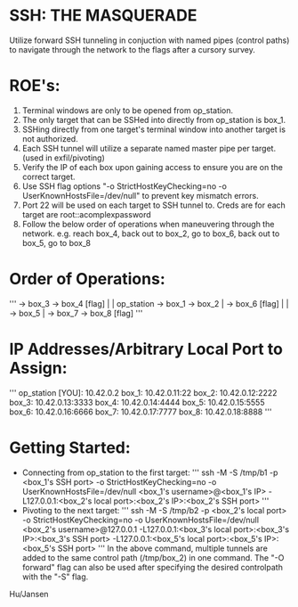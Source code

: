 SSH: THE MASQUERADE
==========

Utilize forward SSH tunneling in conjuction with named pipes (control paths) to navigate through the network to the flags after a cursory survey.

ROE's:
==========
1. Terminal windows are only to be opened from op_station.
2. The only target that can be SSHed into directly from op_station is box_1.
3. SSHing directly from one target's terminal window into another target is not authorized.
4. Each SSH tunnel will utilize a separate named master pipe per target. (used in exfil/pivoting)
5. Verify the IP of each box upon gaining access to ensure you are on the correct target.
6. Use SSH flag options "-o StrictHostKeyChecking=no -o UserKnownHostsFile=/dev/null" to prevent key mismatch errors.
7. Port 22 will be used on each target to SSH tunnel to. Creds are for each target are root::acomplexpassword
8. Follow the below order of operations when maneuvering through the network.
	e.g. reach box_4, back out to box_2, go to box_6, back out to box_5, go to box_8


Order of Operations:
==========
'''
                             -> box_3 -> box_4 [flag]
                            |
                            |
op_station -> box_1 -> box_2
                            |         -> box_6 [flag]
                            |        |
                             -> box_5
                                     |
                                      -> box_7 -> box_8 [flag]
'''

IP Addresses/Arbitrary Local Port to Assign:
==========
'''
op_station [YOU]: 10.42.0.2
box_1: 10.42.0.11:22
box_2: 10.42.0.12:2222
box_3: 10.42.0.13:3333
box_4: 10.42.0.14:4444
box_5: 10.42.0.15:5555
box_6: 10.42.0.16:6666
box_7: 10.42.0.17:7777
box_8: 10.42.0.18:8888
'''

Getting Started:
==========
- Connecting from op_station to the first target:
'''
	ssh -M -S /tmp/b1 -p <box_1's SSH port> -o StrictHostKeyChecking=no -o UserKnownHostsFile=/dev/null <box_1's username>@<box_1's IP> 
	-L127.0.0.1:<box_2's local port>:<box_2's IP>:<box_2's SSH port>
'''
- Pivoting to the next target:
'''
	ssh -M -S /tmp/b2 -p <box_2's local port> -o StrictHostKeyChecking=no -o UserKnownHostsFile=/dev/null <box_2's username>@127.0.0.1 
	-L127.0.0.1:<box_3's local port>:<box_3's IP>:<box_3's SSH port> -L127.0.0.1:<box_5's local port>:<box_5's IP>:<box_5's SSH port>
'''
In the above command, multiple tunnels are added to the same control path (/tmp/box_2) in one command. The "-O forward" flag can also be used after specifying the desired controlpath with the "-S" flag.

Hu/Jansen